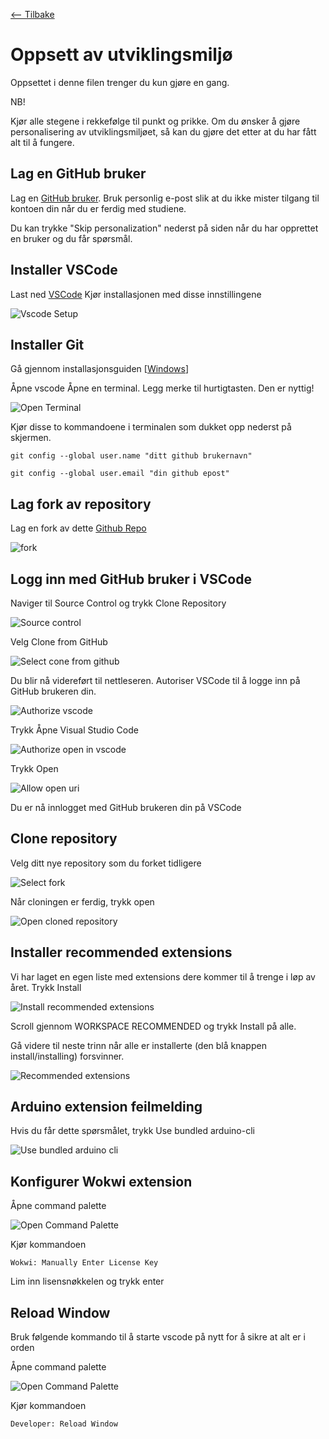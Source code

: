 [<-- Tilbake](/README.md)

# Oppsett av utviklingsmiljø

Oppsettet i denne filen trenger du kun gjøre en gang.

NB!

Kjør alle stegene i rekkefølge til punkt og prikke. Om du ønsker å gjøre personalisering av utviklingsmiljøet, så kan du gjøre det etter at du har fått alt til å fungere.

## Lag en GitHub bruker

Lag en [GitHub bruker](https://github.com/signup). Bruk personlig e-post slik at du ikke mister tilgang til kontoen din når du er ferdig med studiene.

Du kan trykke "Skip personalization" nederst på siden når du har opprettet en bruker og du får spørsmål.

## Installer VSCode

Last ned [VSCode](https://code.visualstudio.com/download)
Kjør installasjonen med disse innstillingene

![Vscode Setup](assets/vscode-setup.png)

## Installer Git

Gå gjennom installasjonsguiden
[[Windows](git/windows/README.md)]

Åpne vscode
Åpne en terminal. Legg merke til hurtigtasten. Den er nyttig!

![Open Terminal](assets/open-terminal.png)

Kjør disse to kommandoene i terminalen som dukket opp nederst på skjermen.

```
git config --global user.name "ditt github brukernavn"
```

```
git config --global user.email "din github epost"
```

## Lag fork av repository

Lag en fork av dette [Github Repo](https://github.com/IELS1001-23-24/programming-course)

![fork](assets/fork.png)

## Logg inn med GitHub bruker i VSCode

Naviger til Source Control og trykk Clone Repository

![Source control](assets/clone-source-control.png)

Velg Clone from GitHub

![Select cone from github](assets/select-clone-from-github.png)

Du blir nå videreført til nettleseren. Autoriser VSCode til å logge inn på GitHub brukeren din.

![Authorize vscode](assets/github-authorize-vscode.png)

Trykk Åpne Visual Studio Code

![Authorize open in vscode](assets/github-authorize-open-in-vscode.png)

Trykk Open

![Allow open uri](assets/github-authorize-allow-open-uri.png)

Du er nå innlogget med GitHub brukeren din på VSCode

## Clone repository

Velg ditt nye repository som du forket tidligere

![Select fork](assets/clone-select-fork.png)

Når cloningen er ferdig, trykk open

![Open cloned repository](assets/open-cloned-repository.png)

## Installer recommended extensions

Vi har laget en egen liste med extensions dere kommer til å trenge i løp av året. Trykk Install

![Install recommended extensions](assets/install-recommended-extensions.png)

Scroll gjennom WORKSPACE RECOMMENDED og trykk Install på alle.

Gå videre til neste trinn når alle er installerte (den blå knappen install/installing) forsvinner.

![Recommended extensions](assets/recommended-extensions.png)

## Arduino extension feilmelding

Hvis du får dette spørsmålet, trykk Use bundled arduino-cli

![Use bundled arduino cli](assets/use-bundled-arduino-cli.png)

## Konfigurer Wokwi extension

Åpne command palette

![Open Command Palette](assets/open-command-palette.png)

Kjør kommandoen

```
Wokwi: Manually Enter License Key
```

Lim inn lisensnøkkelen og trykk enter

<!--
This markdown is commented out because it is unused

Lag en [Wokwi](https://wokwi.com/) bruker
Abonner på [Wokwi Club](https://wokwi.com/club)

Kjør kommandoen

`Wokwi: Request a New License`

Trykk Get Your License

![Wokwi Get Your License](assets/wokwi-get-your-license.png)

Trykk Åpne Visual Studio Code

![Wokwi open in vscode](assets/wokwi-license-open-in-vscode.png)

Trykk Open

![Wokwi allow open uri](assets/wokwi-allow-open-uri.png)
 -->

## Reload Window

Bruk følgende kommando til å starte vscode på nytt for å sikre at alt er i orden

Åpne command palette

![Open Command Palette](assets/open-command-palette.png)

Kjør kommandoen

```
Developer: Reload Window
```
